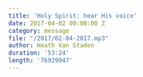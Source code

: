 ```yaml
---
title: 'Holy Spirit: hear His voice'
date: 2017-04-02 00:00:00 Z
category: message
file: "/2017/02-04-2017.mp3"
author: Heath Van Staden
duration: '53:24'
length: '76929947'
---
```

